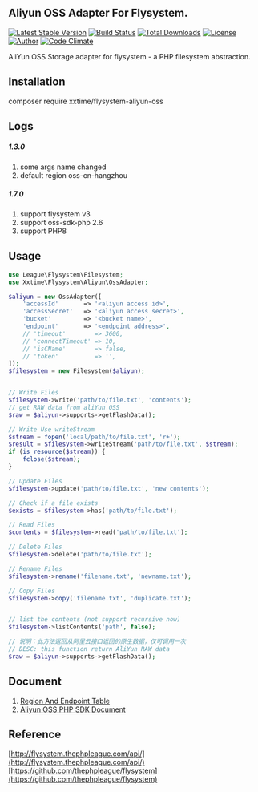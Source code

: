 ## Aliyun OSS Adapter For Flysystem.


[![Latest Stable Version](https://poser.pugx.org/xxtime/flysystem-aliyun-oss/v/stable)](https://packagist.org/packages/xxtime/flysystem-aliyun-oss)
[![Build Status](https://travis-ci.org/xxtime/flysystem-aliyun-oss.svg?branch=master)](https://travis-ci.org/xxtime/flysystem-aliyun-oss)
[![Total Downloads](https://poser.pugx.org/xxtime/flysystem-aliyun-oss/downloads)](https://packagist.org/packages/xxtime/flysystem-aliyun-oss)
[![License](https://poser.pugx.org/xxtime/flysystem-aliyun-oss/license)](https://packagist.org/packages/xxtime/flysystem-aliyun-oss)
[![Author](http://img.shields.io/badge/author-Joe-blue.svg?style=flat-square)](https://www.xxtime.com)
[![Code Climate](https://codeclimate.com/github/xxtime/flysystem-aliyun-oss/badges/gpa.svg)](https://codeclimate.com/github/xxtime/flysystem-aliyun-oss)


AliYun OSS Storage adapter for flysystem - a PHP filesystem abstraction. 

## Installation
composer require xxtime/flysystem-aliyun-oss

## Logs
##### 1.3.0 
 1. some args name changed  
 2. default region oss-cn-hangzhou  
##### 1.7.0
1. support flysystem v3
2. support oss-sdk-php 2.6
3. support PHP8

## Usage

```php
use League\Flysystem\Filesystem;
use Xxtime\Flysystem\Aliyun\OssAdapter;

$aliyun = new OssAdapter([
    'accessId'       => '<aliyun access id>',
    'accessSecret'   => '<aliyun access secret>',
    'bucket'         => '<bucket name>',
    'endpoint'       => '<endpoint address>',
    // 'timeout'        => 3600,
    // 'connectTimeout' => 10,
    // 'isCName'        => false,
    // 'token'          => '',
]);
$filesystem = new Filesystem($aliyun);


// Write Files
$filesystem->write('path/to/file.txt', 'contents');
// get RAW data from aliYun OSS
$raw = $aliyun->supports->getFlashData();

// Write Use writeStream
$stream = fopen('local/path/to/file.txt', 'r+');
$result = $filesystem->writeStream('path/to/file.txt', $stream);
if (is_resource($stream)) {
    fclose($stream);
}

// Update Files
$filesystem->update('path/to/file.txt', 'new contents');

// Check if a file exists
$exists = $filesystem->has('path/to/file.txt');

// Read Files
$contents = $filesystem->read('path/to/file.txt');

// Delete Files
$filesystem->delete('path/to/file.txt');

// Rename Files
$filesystem->rename('filename.txt', 'newname.txt');

// Copy Files
$filesystem->copy('filename.txt', 'duplicate.txt');


// list the contents (not support recursive now)
$filesystem->listContents('path', false);
```
```php
// 说明：此方法返回从阿里云接口返回的原生数据，仅可调用一次
// DESC: this function return AliYun RAW data
$raw = $aliyun->supports->getFlashData();
```

## Document
 1. [Region And Endpoint Table](https://help.aliyun.com/document_detail/31837.html)  
 2. [Aliyun OSS PHP SDK Document](https://help.aliyun.com/document_detail/85580.html)  


## Reference
[http://flysystem.thephpleague.com/api/](http://flysystem.thephpleague.com/api/)  
[https://github.com/thephpleague/flysystem](https://github.com/thephpleague/flysystem)  
  

